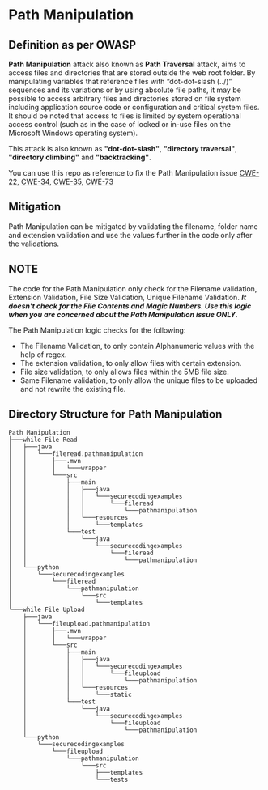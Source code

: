 # Path Manipulation 

## Definition as per OWASP
**Path Manipulation** attack also known as **Path Traversal** attack, aims to access files and directories that are stored outside the web root folder. By manipulating variables that reference files with “dot-dot-slash (../)” sequences and its variations or by using absolute file paths, it may be possible to access arbitrary files and directories stored on file system including application source code or configuration and critical system files. It should be noted that access to files is limited by system operational access control (such as in the case of locked or in-use files on the Microsoft Windows operating system).

This attack is also known as **"dot-dot-slash"**, **"directory traversal"**, **"directory climbing"** and **"backtracking"**.

You can use this repo as reference to fix the Path Manipulation issue [CWE-22](https://cwe.mitre.org/data/definitions/22.html), [CWE-34](https://cwe.mitre.org/data/definitions/34.html), [CWE-35](https://cwe.mitre.org/data/definitions/35.html), [CWE-73](https://cwe.mitre.org/data/definitions/73.html)

## Mitigation

Path Manipulation can be mitigated by validating the filename, folder name and extension validation and use the values further in the code only after the validations.

## NOTE 
The code for the Path Manipulation only check for the Filename validation, Extension Validation, File Size Validation, Unique Filename Validation. ***It doesn't check for the File Contents and Magic Numbers. Use this logic when you are concerned about the Path Manipulation issue ONLY***.

The Path Manipulation logic checks for the following:
- The Filename Validation, to only contain Alphanumeric values with the help of regex.
- The extension validation, to only allow files with certain extension.
- File size validation, to only allows files within the 5MB file size.
- Same Filename validation, to only allow the unique files to be uploaded and not rewrite the existing file.

## Directory Structure for Path Manipulation
```
Path Manipulation
├───while File Read
│   ├───java
│   │   └───fileread.pathmanipulation
│   │       ├───.mvn
│   │       │   └───wrapper
│   │       └───src
│   │           ├───main
│   │           │   ├───java
│   │           │   │   └───securecodingexamples
│   │           │   │       └───fileread
│   │           │   │           └───pathmanipulation
│   │           │   └───resources
│   │           │       └───templates
│   │           └───test
│   │               └───java
│   │                   └───securecodingexamples
│   │                       └───fileread
│   │                           └───pathmanipulation
│   └───python
│       └───securecodingexamples
│           └───fileread
│               └───pathmanipulation
│                   └───src
│                       └───templates
└───while File Upload
    ├───java
    │   └───fileupload.pathmanipulation
    │       ├───.mvn
    │       │   └───wrapper
    │       └───src
    │           ├───main
    │           │   ├───java
    │           │   │   └───securecodingexamples
    │           │   │       └───fileupload
    │           │   │           └───pathmanipulation
    │           │   └───resources
    │           │       └───static
    │           └───test
    │               └───java
    │                   └───securecodingexamples
    │                       └───fileupload
    │                           └───pathmanipulation
    └───python
        └───securecodingexamples
            └───fileupload
                └───pathmanipulation
                    └───src
                        ├───templates
                        └───tests
```
